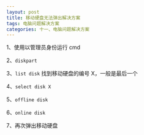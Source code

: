 ```yaml
---
layout: post
title: 移动硬盘无法弹出解决方案
tags: 电脑问题解决方案
categories: 十一、电脑问题解决方案
---
```




1、使用以管理员身份运行 cmd

2、`diskpart`

3、`list disk` 找到移动硬盘的编号 X，一般是最后一个

4、`select disk X`

5、`offline disk`

6、`online disk`

7、再次弹出移动硬盘